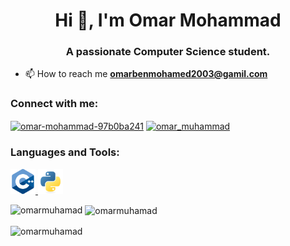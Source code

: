 <h1 align="center">Hi 👋, I'm Omar Mohammad</h1>
<h3 align="center">A passionate Computer Science student.</h3>

- 📫 How to reach me **omarbenmohamed2003@gamil.com**

<h3 align="left">Connect with me:</h3>
<p align="left">
<a href="https://linkedin.com/in/omar-mohammad-97b0ba241" target="blank"><img align="center" src="https://raw.githubusercontent.com/rahuldkjain/github-profile-readme-generator/master/src/images/icons/Social/linked-in-alt.svg" alt="omar-mohammad-97b0ba241" height="30" width="40" /></a>
<a href="https://codeforces.com/profile/omar_muhammad" target="blank"><img align="center" src="https://raw.githubusercontent.com/rahuldkjain/github-profile-readme-generator/master/src/images/icons/Social/codeforces.svg" alt="omar_muhammad" height="30" width="40" /></a>
</p>

<h3 align="left">Languages and Tools:</h3>
<p align="left"> <a href="https://www.w3schools.com/cpp/" target="_blank" rel="noreferrer"> <img src="https://raw.githubusercontent.com/devicons/devicon/master/icons/cplusplus/cplusplus-original.svg" alt="cplusplus" width="40" height="40"/> </a> <a href="https://www.python.org" target="_blank" rel="noreferrer"> <img src="https://raw.githubusercontent.com/devicons/devicon/master/icons/python/python-original.svg" alt="python" width="40" height="40"/> </a> </p>

<p><img align="left" src="https://github-readme-stats.vercel.app/api/top-langs?username=omarmuhamad&show_icons=true&locale=en&layout=compact" alt="omarmuhamad" /></p>

<p>&nbsp;<img align="center" src="https://github-readme-stats.vercel.app/api?username=omarmuhamad&show_icons=true&locale=en" alt="omarmuhamad" /></p>

<p><img align="center" src="https://github-readme-streak-stats.herokuapp.com/?user=omarmuhamad&" alt="omarmuhamad" /></p>

